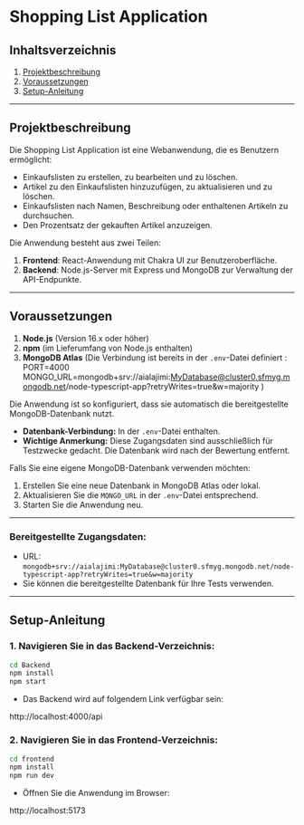 # Shopping List Application

## Inhaltsverzeichnis

1. [Projektbeschreibung](#projektbeschreibung)
2. [Voraussetzungen](#voraussetzungen)
3. [Setup-Anleitung](#setup-anleitung)


---

## Projektbeschreibung

Die Shopping List Application ist eine Webanwendung, die es Benutzern ermöglicht:
- Einkaufslisten zu erstellen, zu bearbeiten und zu löschen.
- Artikel zu den Einkaufslisten hinzuzufügen, zu aktualisieren und zu löschen.
- Einkaufslisten nach Namen, Beschreibung oder enthaltenen Artikeln zu durchsuchen.
- Den Prozentsatz der gekauften Artikel anzuzeigen.

Die Anwendung besteht aus zwei Teilen:
1. **Frontend**: React-Anwendung mit Chakra UI zur Benutzeroberfläche.
2. **Backend**: Node.js-Server mit Express und MongoDB zur Verwaltung der API-Endpunkte.

---

## Voraussetzungen

1. **Node.js** (Version 16.x oder höher)
2. **npm** (im Lieferumfang von Node.js enthalten)
3. **MongoDB Atlas** (Die Verbindung ist bereits in der `.env`-Datei definiert : 
PORT=4000
MONGO_URL=mongodb+srv://aialajimi:MyDatabase@cluster0.sfmyg.mongodb.net/node-typescript-app?retryWrites=true&w=majority
)

Die Anwendung ist so konfiguriert, dass sie automatisch die bereitgestellte MongoDB-Datenbank nutzt.

- **Datenbank-Verbindung:** In der `.env`-Datei enthalten.
- **Wichtige Anmerkung:** Diese Zugangsdaten sind ausschließlich für Testzwecke gedacht. Die Datenbank wird nach der Bewertung entfernt.

Falls Sie eine eigene MongoDB-Datenbank verwenden möchten:
1. Erstellen Sie eine neue Datenbank in MongoDB Atlas oder lokal.
2. Aktualisieren Sie die `MONGO_URL` in der `.env`-Datei entsprechend.
3. Starten Sie die Anwendung neu.

---

### Bereitgestellte Zugangsdaten:
- URL: `mongodb+srv://aialajimi:MyDatabase@cluster0.sfmyg.mongodb.net/node-typescript-app?retryWrites=true&w=majority`
- Sie können die bereitgestellte Datenbank für Ihre Tests verwenden.
---

## Setup-Anleitung

### 1. Navigieren Sie in das Backend-Verzeichnis:
```bash
cd Backend
npm install
npm start
```
- Das Backend wird auf folgendem Link verfügbar sein:

http://localhost:4000/api


### 2. Navigieren Sie in das Frontend-Verzeichnis:
```bash
cd frontend
npm install
npm run dev
```
- Öffnen Sie die Anwendung im Browser:

http://localhost:5173





